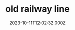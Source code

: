 ---
date: 2023-10-11T12:02:32.000Z
title: old railway line
latitude: 52.04712496645079
longitude: 0.7159605561189697
category: checkin
---